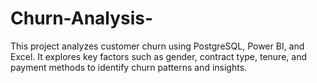 # Churn-Analysis-
This project analyzes customer churn using PostgreSQL, Power BI, and Excel. It explores key factors such as gender, contract type, tenure, and payment methods to identify churn patterns and insights.

